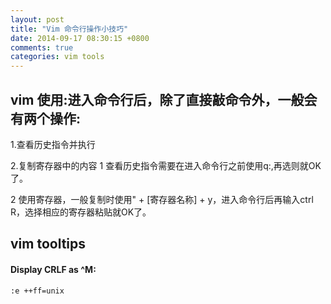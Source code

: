 ```yaml
---
layout: post
title: "Vim 命令行操作小技巧"
date: 2014-09-17 08:30:15 +0800
comments: true
categories: vim tools
---
```


## vim 使用:进入命令行后，除了直接敲命令外，一般会有两个操作:

1.查看历史指令并执行

2.复制寄存器中的内容
1 查看历史指令需要在进入命令行之前使用q:,再选则就OK了。

2 使用寄存器，一般复制时使用" + [寄存器名称] + y，进入命令行后再输入ctrl R，选择相应的寄存器粘贴就OK了。


## vim tooltips

#### Display CRLF as ^M:


```
:e ++ff=unix

```
